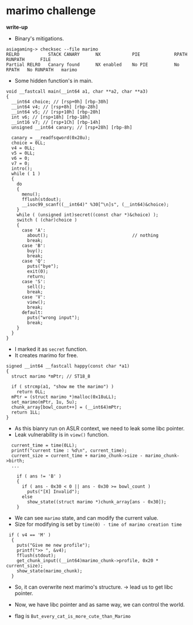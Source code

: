 # marimo challenge
**write-up**
- Binary's mitigations.

```
asiagaming-> checksec --file marimo
RELRO           STACK CANARY      NX            PIE             RPATH      RUNPATH      FILE
Partial RELRO   Canary found      NX enabled    No PIE          No RPATH   No RUNPATH   marimo
```
- Some hidden function's in main.
```
void __fastcall main(__int64 a1, char **a2, char **a3)
{
  __int64 choice; // [rsp+0h] [rbp-30h]
  __int64 v4; // [rsp+8h] [rbp-28h]
  __int64 v5; // [rsp+10h] [rbp-20h]
  int v6; // [rsp+18h] [rbp-18h]
  __int16 v7; // [rsp+1Ch] [rbp-14h]
  unsigned __int64 canary; // [rsp+28h] [rbp-8h]

  canary = __readfsqword(0x28u);
  choice = 0LL;
  v4 = 0LL;
  v5 = 0LL;
  v6 = 0;
  v7 = 0;
  intro();
  while ( 1 )
  {
    do
    {
      menu();
      fflush(stdout);
      __isoc99_scanf((__int64)" %30[^\n]s", (__int64)&choice);
    }
    while ( (unsigned int)secret((const char *)&choice) );
    switch ( (char)choice )
    {
      case 'A':
        about();                                // nothing
        break;
      case 'B':
        buy();
        break;
      case 'Q':
        puts("bye");
        exit(0);
        return;
      case 'S':
        sell();
        break;
      case 'V':
        view();
        break;
      default:
        puts("wrong input");
        break;
    }
  }
}
```
- I marked it as `secret` function.
- It creates marimo for free.

```
signed __int64 __fastcall happy(const char *a1)
{
  struct marimo *mPtr; // ST18_8

  if ( strcmp(a1, "show me the marimo") )
    return 0LL;
  mPtr = (struct marimo *)malloc(0x18uLL);
  set_marimo(mPtr, 1u, 5u);
  chunk_array[bowl_count++] = (__int64)mPtr;
  return 1LL;
}
```

- As this bianry run on ASLR context, we need to leak some libc pointer.
- Leak vulnerability is in `view()` function.

```
  current_time = time(0LL);
  printf("current time : %d\n", current_time);
  current_size = current_time + marimo_chunk->size - marimo_chunk->birth;
  ...
  
    if ( ans != 'B' )
    {
      if ( ans - 0x30 < 0 || ans - 0x30 >= bowl_count )
        puts("[X] Invalid");
      else
        show_state((struct marimo *)chunk_array[ans - 0x30]);
    }
```

- We can see `marimo` state, and can modify the current value.
- Size for modifying is set by `time(0) - time of marimo creation time`
```
 if ( v4 == 'M' )
  {
    puts("Give me new profile");
    printf(">> ", &v4);
    fflush(stdout);
    get_chunk_input((__int64)marimo_chunk->profile, 0x20 * current_size);
    show_state(marimo_chunk);
  }
```
- So, it can overwrite next marimo's structure. -> lead us to get libc pointer.
- Now, we have libc pointer and as same way, we can control the world.

- flag is `But_every_cat_is_more_cute_than_Marimo`
